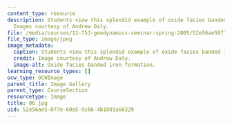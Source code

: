 ```yaml
---
content_type: resource
description: Students view this splendid example of oxide facies banded iron formation.
  Images courtesy of Andrew Daly.
file: /media/courses/12-753-geodynamics-seminar-spring-2005/52e56ae5077e60a59c664b1001a66329_06.jpg
file_type: image/jpeg
image_metadata:
  caption: Students view this splendid example of oxide facies banded iron formation.
  credit: Image courtesy of Andrew Daly.
  image-alt: Oxide facies banded iron formation.
learning_resource_types: []
ocw_type: OCWImage
parent_title: Image Gallery
parent_type: CourseSection
resourcetype: Image
title: 06.jpg
uid: 52e56ae5-077e-60a5-9c66-4b1001a66329
---
```

